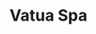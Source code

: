 ---
title: "Vatua Spa"
url: /bogota-d-c/vatua-spa-avenida-laureano-gomez-carrera-9-no-108a-10/
shop: Kosmetik
---